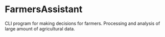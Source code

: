 # FarmersAssistant
CLI program for making decisions for farmers. Processing and analysis of large amount of agricultural data.

